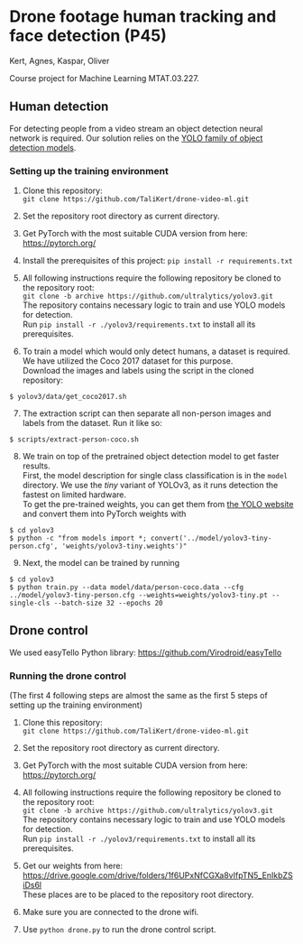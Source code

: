 # Drone footage human tracking and face detection (P45)

Kert, Agnes, Kaspar, Oliver

Course project for Machine Learning MTAT.03.227.

## Human detection

For detecting people from a video stream an object detection neural network is required. Our
solution relies on the [YOLO family of object detection models](https://pjreddie.com/darknet/yolo/).

### Setting up the training environment

1. Clone this repository:  
   `git clone https://github.com/TaliKert/drone-video-ml.git`

2. Set the repository root directory as current directory.

3. Get PyTorch with the most suitable CUDA version from here:
   https://pytorch.org/

4. Install the prerequisites of this project:
   `pip install -r requirements.txt`

5. All following instructions require the following repository be cloned to the repository root:  
   `git clone -b archive https://github.com/ultralytics/yolov3.git`  
   The repository contains necessary logic to train and use YOLO models for detection.  
   Run `pip install -r ./yolov3/requirements.txt` to install all its prerequisites.

6. To train a model which would only detect humans, a dataset is required.  
   We have utilized the Coco 2017 dataset for this purpose.  
   Download the images and labels using the script in the cloned repository:

```
$ yolov3/data/get_coco2017.sh
```

7. The extraction script can then separate all non-person images and labels from the dataset. Run it
   like so:

```
$ scripts/extract-person-coco.sh
```

8. We train on top of the pretrained object detection model to get faster results.  
   First, the model description for single class classification is in the `model` directory. We use
   the _tiny_ variant of YOLOv3, as it runs detection the fastest on limited hardware.  
   To get the pre-trained weights, you can get them
   from [the YOLO website](https://pjreddie.com/darknet/yolo/) and convert them into PyTorch weights
   with

```
$ cd yolov3
$ python -c "from models import *; convert('../model/yolov3-tiny-person.cfg', 'weights/yolov3-tiny.weights')"
```

9. Next, the model can be trained by running

```
$ cd yolov3
$ python train.py --data model/data/person-coco.data --cfg ../model/yolov3-tiny-person.cfg --weights=weights/yolov3-tiny.pt --single-cls --batch-size 32 --epochs 20
```

## Drone control

We used easyTello Python library: https://github.com/Virodroid/easyTello

### Running the drone control

(The first 4 following steps are almost the same as the first 5 steps of setting up the training
environment)

1. Clone this repository:  
   `git clone https://github.com/TaliKert/drone-video-ml.git`

2. Set the repository root directory as current directory.

3. Get PyTorch with the most suitable CUDA version from here:
   https://pytorch.org/

4. All following instructions require the following repository be cloned to the repository root:  
   `git clone -b archive https://github.com/ultralytics/yolov3.git`  
   The repository contains necessary logic to train and use YOLO models for detection.  
   Run `pip install -r ./yolov3/requirements.txt` to install all its prerequisites.

5. Get our weights from here:
   https://drive.google.com/drive/folders/1f6UPxNfCGXa8vIfpTN5_EnIkbZSiDs6l  
   These places are to be placed to the repository root directory.

6. Make sure you are connected to the drone wifi.

7. Use `python drone.py` to run the drone control script.